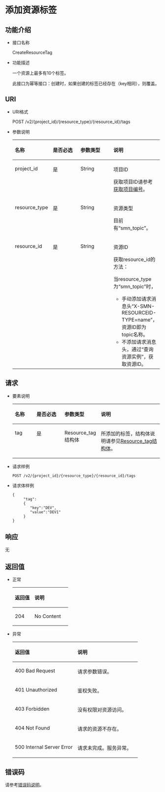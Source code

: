 # 添加资源标签<a name="ZH-CN_TOPIC_0105885509"></a>

## 功能介绍<a name="section6275354111818"></a>

-   接口名称

    CreateResourceTag


-   功能描述

    一个资源上最多有10个标签。

    此接口为幂等接口：创建时，如果创建的标签已经存在（key相同），则覆盖。


## URI<a name="section12757544187"></a>

-   URI格式

    POST /v2/\{project\_id\}/\{resource\_type\}/\{resource\_id\}/tags

-   参数说明

    <a name="table1029119541182"></a>
    <table><thead align="left"><tr id="row6634135420184"><th class="cellrowborder" valign="top" width="17.738226177382263%" id="mcps1.1.5.1.1"><p id="p0650125431810"><a name="p0650125431810"></a><a name="p0650125431810"></a>名称</p>
    </th>
    <th class="cellrowborder" valign="top" width="23.357664233576642%" id="mcps1.1.5.1.2"><p id="p1465005418189"><a name="p1465005418189"></a><a name="p1465005418189"></a>是否必选</p>
    </th>
    <th class="cellrowborder" valign="top" width="26.027397260273972%" id="mcps1.1.5.1.3"><p id="p0650175419188"><a name="p0650175419188"></a><a name="p0650175419188"></a>参数类型</p>
    </th>
    <th class="cellrowborder" valign="top" width="32.87671232876712%" id="mcps1.1.5.1.4"><p id="p156507545182"><a name="p156507545182"></a><a name="p156507545182"></a>说明</p>
    </th>
    </tr>
    </thead>
    <tbody><tr id="row4650165421816"><td class="cellrowborder" valign="top" width="17.738226177382263%" headers="mcps1.1.5.1.1 "><p id="p3650854151810"><a name="p3650854151810"></a><a name="p3650854151810"></a>project_id</p>
    </td>
    <td class="cellrowborder" valign="top" width="23.357664233576642%" headers="mcps1.1.5.1.2 "><p id="p1365025412188"><a name="p1365025412188"></a><a name="p1365025412188"></a>是</p>
    </td>
    <td class="cellrowborder" valign="top" width="26.027397260273972%" headers="mcps1.1.5.1.3 "><p id="p186502054111811"><a name="p186502054111811"></a><a name="p186502054111811"></a>String</p>
    </td>
    <td class="cellrowborder" valign="top" width="32.87671232876712%" headers="mcps1.1.5.1.4 "><p id="p1665018541188"><a name="p1665018541188"></a><a name="p1665018541188"></a>项目ID</p>
    <p id="p118812918506"><a name="p118812918506"></a><a name="p118812918506"></a>获取项目ID请参考<a href="获取项目编号.md">获取项目编号</a>。</p>
    </td>
    </tr>
    <tr id="row19650165415182"><td class="cellrowborder" valign="top" width="17.738226177382263%" headers="mcps1.1.5.1.1 "><p id="p99531421797"><a name="p99531421797"></a><a name="p99531421797"></a>resource_type</p>
    </td>
    <td class="cellrowborder" valign="top" width="23.357664233576642%" headers="mcps1.1.5.1.2 "><p id="p1495310421799"><a name="p1495310421799"></a><a name="p1495310421799"></a>是</p>
    </td>
    <td class="cellrowborder" valign="top" width="26.027397260273972%" headers="mcps1.1.5.1.3 "><p id="p149531342296"><a name="p149531342296"></a><a name="p149531342296"></a>String</p>
    </td>
    <td class="cellrowborder" valign="top" width="32.87671232876712%" headers="mcps1.1.5.1.4 "><p id="p52661238184213"><a name="p52661238184213"></a><a name="p52661238184213"></a>资源类型</p>
    <p id="p278251314214"><a name="p278251314214"></a><a name="p278251314214"></a>目前有“smn_topic”。</p>
    </td>
    </tr>
    <tr id="row0650054191817"><td class="cellrowborder" valign="top" width="17.738226177382263%" headers="mcps1.1.5.1.1 "><p id="p1363485413187"><a name="p1363485413187"></a><a name="p1363485413187"></a>resource_id</p>
    </td>
    <td class="cellrowborder" valign="top" width="23.357664233576642%" headers="mcps1.1.5.1.2 "><p id="p463417547182"><a name="p463417547182"></a><a name="p463417547182"></a>是</p>
    </td>
    <td class="cellrowborder" valign="top" width="26.027397260273972%" headers="mcps1.1.5.1.3 "><p id="p7634195417180"><a name="p7634195417180"></a><a name="p7634195417180"></a>String</p>
    </td>
    <td class="cellrowborder" valign="top" width="32.87671232876712%" headers="mcps1.1.5.1.4 "><p id="p176341254201810"><a name="p176341254201810"></a><a name="p176341254201810"></a>资源ID</p>
    <p id="p57491711103514"><a name="p57491711103514"></a><a name="p57491711103514"></a>获取resource_id的方法：</p>
    <div class="p" id="p145795919458"><a name="p145795919458"></a><a name="p145795919458"></a>当resource_type为“smn_topic”时，<a name="ul11317175319456"></a><a name="ul11317175319456"></a><ul id="ul11317175319456"><li>手动添加请求消息头“X-SMN-RESOURCEID-TYPE=name”，资源ID即为topic名称。</li><li>不添加请求消息头，通过“查询资源实例”，获取资源ID。</li></ul>
    </div>
    </td>
    </tr>
    </tbody>
    </table>


## 请求<a name="section15306154161813"></a>

-   要素说明

    <a name="table2306754131811"></a>
    <table><thead align="left"><tr id="row10650115416183"><th class="cellrowborder" valign="top" width="16.13838616138386%" id="mcps1.1.5.1.1"><p id="p2650155410184"><a name="p2650155410184"></a><a name="p2650155410184"></a>名称</p>
    </th>
    <th class="cellrowborder" valign="top" width="21.837816218378165%" id="mcps1.1.5.1.2"><p id="p3650185481810"><a name="p3650185481810"></a><a name="p3650185481810"></a>是否必选</p>
    </th>
    <th class="cellrowborder" valign="top" width="16.45835416458354%" id="mcps1.1.5.1.3"><p id="p16501254141811"><a name="p16501254141811"></a><a name="p16501254141811"></a>参数类型</p>
    </th>
    <th class="cellrowborder" valign="top" width="45.56544345565444%" id="mcps1.1.5.1.4"><p id="p1765017544189"><a name="p1765017544189"></a><a name="p1765017544189"></a>说明</p>
    </th>
    </tr>
    </thead>
    <tbody><tr id="row465019548182"><td class="cellrowborder" valign="top" width="16.13838616138386%" headers="mcps1.1.5.1.1 "><p id="p26501954141814"><a name="p26501954141814"></a><a name="p26501954141814"></a>tag</p>
    </td>
    <td class="cellrowborder" valign="top" width="21.837816218378165%" headers="mcps1.1.5.1.2 "><p id="p13650175411819"><a name="p13650175411819"></a><a name="p13650175411819"></a>是</p>
    </td>
    <td class="cellrowborder" valign="top" width="16.45835416458354%" headers="mcps1.1.5.1.3 "><p id="p12650654151819"><a name="p12650654151819"></a><a name="p12650654151819"></a>Resource_tag结构体</p>
    </td>
    <td class="cellrowborder" valign="top" width="45.56544345565444%" headers="mcps1.1.5.1.4 "><p id="p8650554201817"><a name="p8650554201817"></a><a name="p8650554201817"></a>所添加的标签，结构体说明请参见<a href="Resource_tag结构体.md">Resource_tag结构体</a>。</p>
    </td>
    </tr>
    </tbody>
    </table>


-   请求样例

    ```
    POST /v2/{project_id}/{resource_type}/{resource_id}/tags
    ```


-   请求体样例

    ```
    {
         "tag":
         {
            "key":"DEV",
            "value":"DEV1"
         }
    }
    ```


## 响应<a name="section12429402325"></a>

无

## 返回值<a name="section11338754191819"></a>

-   正常

    <a name="table56484750195335"></a>
    <table><thead align="left"><tr id="row57491589195335"><th class="cellrowborder" valign="top" width="35.35%" id="mcps1.1.3.1.1"><p id="p26307160195335"><a name="p26307160195335"></a><a name="p26307160195335"></a>返回值</p>
    </th>
    <th class="cellrowborder" valign="top" width="64.64999999999999%" id="mcps1.1.3.1.2"><p id="p50505195195335"><a name="p50505195195335"></a><a name="p50505195195335"></a>说明</p>
    </th>
    </tr>
    </thead>
    <tbody><tr id="row1074452974212"><td class="cellrowborder" valign="top" width="35.35%" headers="mcps1.1.3.1.1 "><p id="p8745172944218"><a name="p8745172944218"></a><a name="p8745172944218"></a>204</p>
    </td>
    <td class="cellrowborder" valign="top" width="64.64999999999999%" headers="mcps1.1.3.1.2 "><p id="p18745112914212"><a name="p18745112914212"></a><a name="p18745112914212"></a>No Content</p>
    </td>
    </tr>
    </tbody>
    </table>


-   异常

    <a name="table59272457195335"></a>
    <table><thead align="left"><tr id="row50751459195335"><th class="cellrowborder" valign="top" width="50%" id="mcps1.1.3.1.1"><p id="p17227532195335"><a name="p17227532195335"></a><a name="p17227532195335"></a>返回值</p>
    </th>
    <th class="cellrowborder" valign="top" width="50%" id="mcps1.1.3.1.2"><p id="p53252821195335"><a name="p53252821195335"></a><a name="p53252821195335"></a>说明</p>
    </th>
    </tr>
    </thead>
    <tbody><tr id="row18511206195335"><td class="cellrowborder" valign="top" width="50%" headers="mcps1.1.3.1.1 "><p id="p23012712195335"><a name="p23012712195335"></a><a name="p23012712195335"></a>400 Bad Request</p>
    </td>
    <td class="cellrowborder" valign="top" width="50%" headers="mcps1.1.3.1.2 "><p id="p52090370195335"><a name="p52090370195335"></a><a name="p52090370195335"></a>请求参数错误。</p>
    </td>
    </tr>
    <tr id="row1071615458810"><td class="cellrowborder" valign="top" width="50%" headers="mcps1.1.3.1.1 "><p id="p8716124516810"><a name="p8716124516810"></a><a name="p8716124516810"></a>401 Unauthorized</p>
    </td>
    <td class="cellrowborder" valign="top" width="50%" headers="mcps1.1.3.1.2 "><p id="p191516591208"><a name="p191516591208"></a><a name="p191516591208"></a>鉴权失败。</p>
    </td>
    </tr>
    <tr id="row66160152195335"><td class="cellrowborder" valign="top" width="50%" headers="mcps1.1.3.1.1 "><p id="p57372106195335"><a name="p57372106195335"></a><a name="p57372106195335"></a>403 Forbidden</p>
    </td>
    <td class="cellrowborder" valign="top" width="50%" headers="mcps1.1.3.1.2 "><p id="p16629033195335"><a name="p16629033195335"></a><a name="p16629033195335"></a>没有权限对资源访问。</p>
    </td>
    </tr>
    <tr id="row15443572195335"><td class="cellrowborder" valign="top" width="50%" headers="mcps1.1.3.1.1 "><p id="p42969857195335"><a name="p42969857195335"></a><a name="p42969857195335"></a>404 Not Found</p>
    </td>
    <td class="cellrowborder" valign="top" width="50%" headers="mcps1.1.3.1.2 "><p id="p58006382195335"><a name="p58006382195335"></a><a name="p58006382195335"></a>请求的资源不存在。</p>
    </td>
    </tr>
    <tr id="row52295392195335"><td class="cellrowborder" valign="top" width="50%" headers="mcps1.1.3.1.1 "><p id="p8068353195335"><a name="p8068353195335"></a><a name="p8068353195335"></a>500 Internal Server Error</p>
    </td>
    <td class="cellrowborder" valign="top" width="50%" headers="mcps1.1.3.1.2 "><p id="p49556822195335"><a name="p49556822195335"></a><a name="p49556822195335"></a>请求未完成。服务异常。</p>
    </td>
    </tr>
    </tbody>
    </table>


## 错误码<a name="section73211020122511"></a>

请参考[错误码说明](错误码说明.md)。

